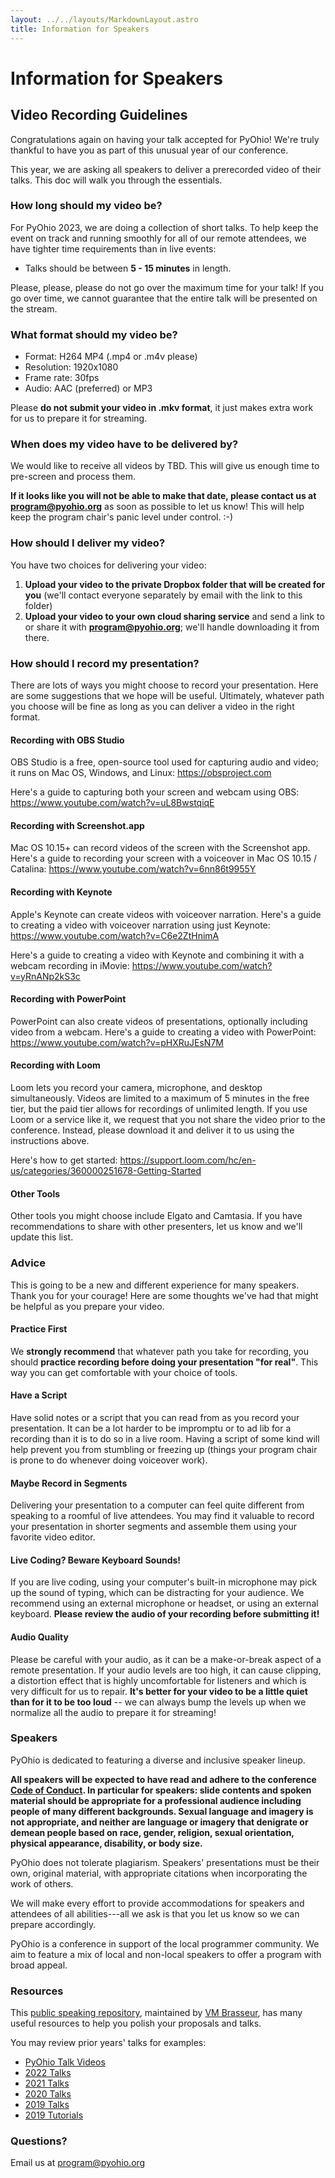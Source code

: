 ```yaml
---
layout: ../../layouts/MarkdownLayout.astro
title: Information for Speakers
---
```


# Information for Speakers

## Video Recording Guidelines

Congratulations again on having your talk accepted for PyOhio!
We're truly thankful to have you as part of this unusual year of our
conference.

This year, we are asking all speakers to deliver a prerecorded video of
their talks. This doc will walk you through the essentials.

### How long should my video be?

For PyOhio 2023, we are doing a collection of short talks. To help keep
the event on track and running smoothly for all of our remote attendees,
we have tighter time requirements than in live events:

- Talks should be between **5 - 15 minutes** in length.

Please, please, please do not go over the maximum time for your talk! If
you go over time, we cannot guarantee that the entire talk will be
presented on the stream.

### What format should my video be?

- Format: H264 MP4 (.mp4 or .m4v please)
- Resolution: 1920x1080
- Frame rate: 30fps
- Audio: AAC (preferred) or MP3

Please **do not submit your video in .mkv format**,
it just makes extra work for us to prepare it for streaming.

### When does my video have to be delivered by?

We would like to receive all videos by TBD.
This will give us enough time to pre-screen and process them.

**If it looks like you will not be able to make that date, please
contact us at <program@pyohio.org>** as soon as possible to let us know!
This will help keep the program chair's panic level under control. :-)

### How should I deliver my video?

You have two choices for delivering your video:

1.  **Upload your video to the private Dropbox folder that will be
    created for you** (we'll contact everyone separately by email with
    the link to this folder)
2.  **Upload your video to your own cloud sharing service** and send a
    link to or share it with **<program@pyohio.org>**; we'll handle
    downloading it from there.

### How should I record my presentation?

There are lots of ways you might choose to record your presentation.
Here are some suggestions that we hope will be useful. Ultimately,
whatever path you choose will be fine as long as you can deliver a video
in the right format.

#### Recording with OBS Studio

OBS Studio is a free, open-source tool used for capturing audio and
video; it runs on Mac OS, Windows, and Linux: <https://obsproject.com>

Here's a guide to capturing both your screen and webcam using OBS:
<https://www.youtube.com/watch?v=uL8BwstqiqE>

#### Recording with Screenshot.app

Mac OS 10.15+ can record videos of the screen with the Screenshot app.
Here's a guide to recording your screen with a voiceover in Mac OS 10.15
/ Catalina: <https://www.youtube.com/watch?v=6nn86t9955Y>

#### Recording with Keynote

Apple's Keynote can create videos with voiceover narration. Here's a
guide to creating a video with voiceover narration using just Keynote:
<https://www.youtube.com/watch?v=C6e2ZtHnimA>

Here's a guide to creating a video with Keynote and combining it with a
webcam recording in iMovie:
<https://www.youtube.com/watch?v=yRnANp2kS3c>

#### Recording with PowerPoint

PowerPoint can also create videos of presentations, optionally including
video from a webcam. Here's a guide to creating a video with PowerPoint:
<https://www.youtube.com/watch?v=pHXRuJEsN7M>

#### Recording with Loom

Loom lets you record your camera, microphone, and desktop simultaneously.
Videos are limited to a maximum of 5 minutes in the free tier,
but the paid tier allows for recordings of unlimited length.
If you use Loom or a service like it,
we request that you not share the video prior to the conference.
Instead, please download it and deliver it to us using the instructions above.

Here's how to get started:
<https://support.loom.com/hc/en-us/categories/360000251678-Getting-Started>

#### Other Tools

Other tools you might choose include Elgato and Camtasia. If you have
recommendations to share with other presenters, let us know and we'll
update this list.

### Advice

This is going to be a new and different experience for many speakers.
Thank you for your courage! Here are some thoughts we've had that might
be helpful as you prepare your video.

#### Practice First

We **strongly recommend** that whatever path you take for recording, you
should **practice recording before doing your presentation "for real"**.
This way you can get comfortable with your choice of tools.

#### Have a Script

Have solid notes or a script that you can read from as you record your
presentation. It can be a lot harder to be impromptu or to ad lib for a
recording than it is to do so in a live room. Having a script of some
kind will help prevent you from stumbling or freezing up (things your
program chair is prone to do whenever doing voiceover work).

#### Maybe Record in Segments

Delivering your presentation to a computer can feel quite different from
speaking to a roomful of live attendees. You may find it valuable to
record your presentation in shorter segments and assemble them using
your favorite video editor.

#### Live Coding? Beware Keyboard Sounds!

If you are live coding, using your computer's built-in microphone may
pick up the sound of typing, which can be distracting for your audience.
We recommend using an external microphone or headset, or using an
external keyboard. **Please review the audio of your recording before
submitting it!**

#### Audio Quality

Please be careful with your audio, as it can be a make-or-break aspect
of a remote presentation. If your audio levels are too high, it can
cause clipping, a distortion effect that is highly uncomfortable for
listeners and which is very difficult for us to repair. **It's better for
your video to be a little quiet than for it to be too loud** -- we can
always bump the levels up when we normalize all the audio to prepare
it for streaming!

### Speakers

PyOhio is dedicated to featuring a diverse and inclusive speaker lineup.

**All speakers will be expected to have read and adhere to the
conference [Code of Conduct](/code-of-conduct). In particular for
speakers: slide contents and spoken material should be appropriate for a
professional audience including people of many different backgrounds.
Sexual language and imagery is not appropriate, and neither are language
or imagery that denigrate or demean people based on race, gender,
religion, sexual orientation, physical appearance, disability, or body
size.**

PyOhio does not tolerate plagiarism. Speakers' presentations must be
their own, original material, with appropriate citations when incorporating
the work of others.

We will make every effort to provide accommodations for speakers and
attendees of all abilities---all we ask is that you let us know so we
can prepare accordingly.

PyOhio is a conference in support of the local programmer community. We
aim to feature a mix of local and non-local speakers to offer a program
with broad appeal.

### Resources

This [public speaking
repository](https://github.com/vmbrasseur/Public_Speaking), maintained
by [VM Brasseur](https://twitter.com/vmbrasseur), has many useful
resources to help you polish your proposals and talks.

You may review prior years' talks for examples:

- [PyOhio Talk Videos](https://www.youtube.com/@PyOhio/playlists)
- [2022 Talks](https://www.pyohio.org/2022/program/talks/)
- [2021 Talks](https://www.pyohio.org/2021/program/talks/)
- [2020 Talks](https://www.pyohio.org/2020/events/talks/)
- [2019 Talks](https://www.pyohio.org/2019/events/talks/)
- [2019 Tutorials](https://www.pyohio.org/2019/events/tutorials/)

### Questions?

Email us at <program@pyohio.org>
